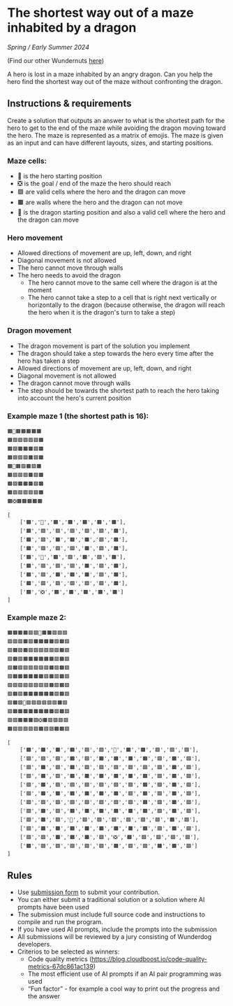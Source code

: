 # The shortest way out of a maze inhabited by a dragon

*Spring / Early Summer 2024*

(Find our other Wundernuts [here](https://github.com/wunderdogsw/wundernuts))

A hero is lost in a maze inhabited by an angry dragon. Can you help the hero find the shortest way out of the maze without confronting the dragon.

## Instructions & requirements

Create a solution that outputs an answer to what is the shortest path for the hero to get to the end of the maze while avoiding the dragon moving toward the hero. The maze is represented as a matrix of emojis. The maze is given as an input and can have different layouts, sizes, and starting positions.

### Maze cells:
* 🏃 is the hero starting position
* ❎ is the goal / end of the maze the hero should reach
* 🟩 are valid cells where the hero and the dragon can move
* 🟫 are walls where the hero and the dragon can not move
* 🐉 is the dragon starting position and also a valid cell where the hero and the dragon can move

### Hero movement
* Allowed directions of movement are up, left, down, and right
* Diagonal movement is not allowed
* The hero cannot move through walls
* The hero needs to avoid the dragon
  * The hero cannot move to the same cell where the dragon is at the moment
  * The hero cannot take a step to a cell that is right next vertically or horizontally to the dragon (because otherwise, the dragon will reach the hero when it is the dragon's turn to take a step)

### Dragon movement
* The dragon movement is part of the solution you implement
* The dragon should take a step towards the hero every time after the hero has taken a step
* Allowed directions of movement are up, left, down, and right
* Diagonal movement is not allowed
* The dragon cannot move through walls
* The step should be towards the shortest path to reach the hero taking into account the hero's current position


### Example maze 1 (the shortest path is 16):
```
🟫🏃🟫🟫🟫🟫🟫
🟫🟩🟩🟩🟩🟩🟫
🟫🟩🟫🟫🟫🟩🟫
🟫🟩🟩🟩🟫🟩🟫
🟫🐉🟫🟩🟫🟩🟫
🟫🟩🟩🟩🟫🟩🟫
🟫🟩🟫🟫🟫🟩🟫
🟫🟩🟩🟩🟩🟩🟫
🟫❎🟫🟫🟫🟫🟫
```

```
[
    ['🟫','🏃','🟫','🟫','🟫','🟫','🟫'],
    ['🟫','🟩','🟩','🟩','🟩','🟩','🟫'],
    ['🟫','🟩','🟫','🟫','🟫','🟩','🟫'],
    ['🟫','🟩','🟩','🟩','🟫','🟩','🟫'],
    ['🟫','🐉','🟫','🟩','🟫','🟩','🟫'],
    ['🟫','🟩','🟩','🟩','🟫','🟩','🟫'],
    ['🟫','🟩','🟫','🟫','🟫','🟩','🟫'],
    ['🟫','🟩','🟩','🟩','🟩','🟩','🟫'],
    ['🟫','❎','🟫','🟫','🟫','🟫','🟫']
]
```

### Example maze 2:
```
🟫🟫🟫🟫🟩🟩🏃🟫🟫🟩🟩🟩
🟩🟩🟩🟫🟩🟫🟫🟫🟫🟩🟫🟩
🟩🟫🟩🟫🟩🟩🟩🟩🟩🟩🟫🟩
🟩🟫🟩🟫🟫🟫🟫🟫🟫🟩🟫🟩
🟩🟫🟩🟩🟩🟩🟩🟩🟫🟩🟫🟩
🟩🟫🟫🟫🟫🟫🟫🟩🟫🟩🟫🟩
🟩🟩🟩🟩🟩🟩🟩🟩🟫🟩🟫🟩
🟩🟫🟩🟫🟫🟫🟫🟫🟫🟩🟫🟩
🟩🟫🟩🐉🟩🟩🟩🟩🟩🟩🟫🟩
🟩🟫🟫🟫🟫🟫🟫🟫🟫🟩🟫🟩
🟩🟩🟫🟫🟫🟩❎🟫🟩🟩🟩🟩
🟫🟩🟩🟩🟩🟩🟫🟩🟩🟫🟫🟩
```

```
[
    ['🟫','🟫','🟫','🟫','🟩','🟩','🏃','🟫','🟫','🟩','🟩','🟩'],
    ['🟩','🟩','🟩','🟫','🟩','🟫','🟫','🟫','🟫','🟩','🟫','🟩'],
    ['🟩','🟫','🟩','🟫','🟩','🟩','🟩','🟩','🟩','🟩','🟫','🟩'],
    ['🟩','🟫','🟩','🟫','🟫','🟫','🟫','🟫','🟫','🟩','🟫','🟩'],
    ['🟩','🟫','🟩','🟩','🟩','🟩','🟩','🟩','🟫','🟩','🟫','🟩'],
    ['🟩','🟫','🟫','🟫','🟫','🟫','🟫','🟩','🟫','🟩','🟫','🟩'],
    ['🟩','🟩','🟩','🟩','🟩','🟩','🟩','🟩','🟫','🟩','🟫','🟩'],
    ['🟩','🟫','🟩','🟫','🟫','🟫','🟫','🟫','🟫','🟩','🟫','🟩'],
    ['🟩','🟫','🟩','🐉','🟩','🟩','🟩','🟩','🟩','🟩','🟫','🟩'],
    ['🟩','🟫','🟫','🟫','🟫','🟫','🟫','🟫','🟫','🟩','🟫','🟩'],
    ['🟩','🟩','🟫','🟫','🟫','🟩','❎','🟫','🟩','🟩','🟩','🟩'],
    ['🟫','🟩','🟩','🟩','🟩','🟩','🟫','🟩','🟩','🟫','🟫','🟩']
]
```

## Rules
* Use [submission form](https://www.wunderdog.fi/wundernut) to submit your contribution.
* You can either submit a traditional solution or a solution where AI prompts have been used
* The submission must include full source code and instructions to compile and run the program.
* If you have used AI prompts, include the prompts into the submission
* All submissions will be reviewed by a jury consisting of Wunderdog developers.
* Criterios to be selected as winners:
  * Code quality metrics (https://blog.cloudboost.io/code-quality-metrics-67dc861ac139)
  * The most efficient use of AI prompts if an AI pair programming was used
  * “Fun factor” - for example a cool way to print out the progress and the answer
